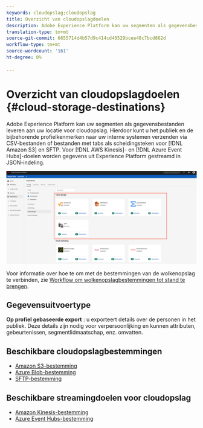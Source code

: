 ```yaml
---
keywords: cloudopslag;cloudopslag
title: Overzicht van cloudopslagdoelen
description: Adobe Experience Platform kan uw segmenten als gegevensbestanden leveren aan uw Amazon S3-, AWS Kinesis-, Azure Event Hubs- of SFTP-cloudopslaglocaties.
translation-type: tm+mt
source-git-commit: 6655714d4b57d9c414cd40529bcee48c7bcd862d
workflow-type: tm+mt
source-wordcount: '161'
ht-degree: 0%

---
```



# Overzicht van cloudopslagdoelen {#cloud-storage-destinations}

Adobe Experience Platform kan uw segmenten als gegevensbestanden leveren aan uw locatie voor cloudopslag. Hierdoor kunt u het publiek en de bijbehorende profielkenmerken naar uw interne systemen verzenden via CSV-bestanden of bestanden met tabs als scheidingsteken voor [!DNL Amazon S3] en SFTP. Voor [!DNL AWS Kinesis]- en [!DNL Azure Event Hubs]-doelen worden gegevens uit Experience Platform gestreamd in JSON-indeling.

![Adobe-cloudopslagbestemmingen](../../assets/catalog/cloud-storage/cloud-storage-destinations.png)

Voor informatie over hoe te om met de bestemmingen van de wolkenopslag te verbinden, zie [Workflow om wolkenopslagbestemmingen tot stand te brengen](./workflow.md).

## Gegevensuitvoertype

**Op profiel gebaseerde export** : u exporteert details over de personen in het publiek. Deze details zijn nodig voor verpersoonlijking en kunnen attributen, gebeurtenissen, segmentlidmaatschap, enz. omvatten.

## Beschikbare cloudopslagbestemmingen

- [Amazon S3-bestemming](./amazon-s3.md)
- [Azure Blob-bestemming](./azure-blob.md)
- [SFTP-bestemming](./sftp.md)

## Beschikbare streamingdoelen voor cloudopslag

- [Amazon Kinesis-bestemming](./amazon-kinesis.md)
- [Azure Event Hubs-bestemming](./azure-event-hubs.md)